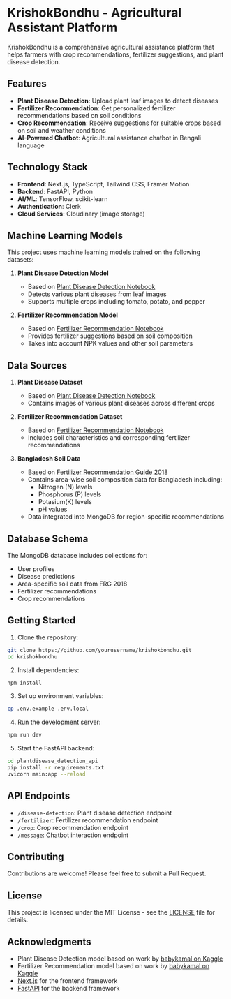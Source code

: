 # KrishokBondhu - Agricultural Assistant Platform

KrishokBondhu is a comprehensive agricultural assistance platform that helps farmers with crop recommendations, fertilizer suggestions, and plant disease detection.

## Features

- **Plant Disease Detection**: Upload plant leaf images to detect diseases
- **Fertilizer Recommendation**: Get personalized fertilizer recommendations based on soil conditions
- **Crop Recommendation**: Receive suggestions for suitable crops based on soil and weather conditions
- **AI-Powered Chatbot**: Agricultural assistance chatbot in Bengali language

## Technology Stack

- **Frontend**: Next.js, TypeScript, Tailwind CSS, Framer Motion
- **Backend**: FastAPI, Python
- **AI/ML**: TensorFlow, scikit-learn
- **Authentication**: Clerk
- **Cloud Services**: Cloudinary (image storage)

## Machine Learning Models

This project uses machine learning models trained on the following datasets:

1. **Plant Disease Detection Model**

   - Based on [Plant Disease Detection Notebook](https://www.kaggle.com/code/babykamal/plant-disease-detection-ipynb)
   - Detects various plant diseases from leaf images
   - Supports multiple crops including tomato, potato, and pepper

2. **Fertilizer Recommendation Model**
   - Based on [Fertilizer Recommendation Notebook](https://www.kaggle.com/code/babykamal/fertilizer-recommendation)
   - Provides fertilizer suggestions based on soil composition
   - Takes into account NPK values and other soil parameters

## Data Sources

1. **Plant Disease Dataset**

   - Based on [Plant Disease Detection Notebook](https://www.kaggle.com/code/babykamal/plant-disease-detection-ipynb)
   - Contains images of various plant diseases across different crops

2. **Fertilizer Recommendation Dataset**

   - Based on [Fertilizer Recommendation Notebook](https://www.kaggle.com/code/babykamal/fertilizer-recommendation)
   - Includes soil characteristics and corresponding fertilizer recommendations

3. **Bangladesh Soil Data**
   - Based on [Fertilizer Recommendation Guide 2018](https://moa.portal.gov.bd/sites/default/files/files/moa.portal.gov.bd/page/9d1b92d4_1793_43af_9425_0ed49f27b8d0/FRG-2018%20%28English%29.pdf)
   - Contains area-wise soil composition data for Bangladesh including:
     - Nitrogen (N) levels
     - Phosphorus (P) levels
     - Potasium(K) levels
     - pH values
   - Data integrated into MongoDB for region-specific recommendations

## Database Schema

The MongoDB database includes collections for:

- User profiles
- Disease predictions
- Area-specific soil data from FRG 2018
- Fertilizer recommendations
- Crop recommendations

## Getting Started

1. Clone the repository:

```bash
git clone https://github.com/yourusername/krishokbondhu.git
cd krishokbondhu
```

2. Install dependencies:

```bash
npm install
```

3. Set up environment variables:

```bash
cp .env.example .env.local
```

4. Run the development server:

```bash
npm run dev
```

5. Start the FastAPI backend:

```bash
cd plantdisease_detection_api
pip install -r requirements.txt
uvicorn main:app --reload
```

## API Endpoints

- `/disease-detection`: Plant disease detection endpoint
- `/fertilizer`: Fertilizer recommendation endpoint
- `/crop`: Crop recommendation endpoint
- `/message`: Chatbot interaction endpoint

## Contributing

Contributions are welcome! Please feel free to submit a Pull Request.

## License

This project is licensed under the MIT License - see the [LICENSE](LICENSE) file for details.

## Acknowledgments

- Plant Disease Detection model based on work by [babykamal on Kaggle](https://www.kaggle.com/code/babykamal/plant-disease-detection-ipynb)
- Fertilizer Recommendation model based on work by [babykamal on Kaggle](https://www.kaggle.com/code/babykamal/fertilizer-recommendation)
- [Next.js](https://nextjs.org) for the frontend framework
- [FastAPI](https://fastapi.tiangolo.com/) for the backend framework

